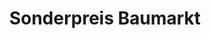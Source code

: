 ---
title: "Sonderpreis Baumarkt"
url: /immenstadt-i-allgaeu/sonderpreis-baumarkt/
shop: Baumarkt
---